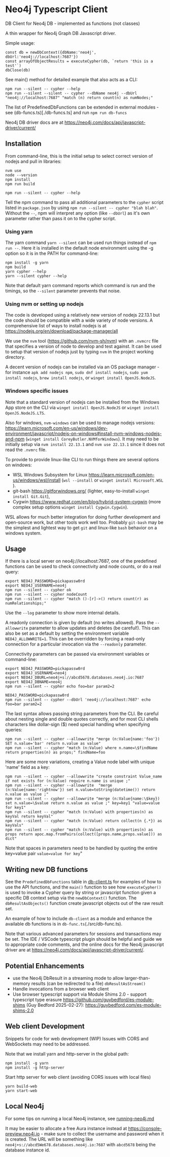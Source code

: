 # Neo4j Typescript Client
 
 DB Client for Neo4j DB - implemented as functions (not classes)

A thin wrapper for Neo4j Graph DB Javascript driver.

Simple usage:
```
const db = newDbContext({dbName:'neo4j', dbUrl:'neo4j://localhost:7687'})
const arrayOfObjectResults = executeCypher(db, `return 'this is a test'`)
dbClose(db)
```

See main() method for detailed example that also acts as a CLI:
```
npm run --silent -- cypher --help
npm run --silent --silent -- cypher --dbName neo4j --dbUrl "neo4j://localhost:7687" "match (n) return count(n) as numNodes;"
```

The list of PredefinedDbFunctions can be extended in external modules - see (db-funcs.ts)[./db-funcs.ts] and run `npm run db-funcs`
 
Neo4j DB driver docs are at https://neo4j.com/docs/api/javascript-driver/current/

## Installation
From command-line, this is the initial setup to select correct version of nodejs and pull in libraries:
```
nvm use 
node --version
npm install
npm run build

npm run --silent -- cypher --help
```
Tell the npm command to pass all additional parameters to the  `cypher` script listed in `package.json` by using `npm run --silent -- cypher "blah blah"`.   Without the `--`, npm will interpret any option (like `--dbUrl`) as it's own parameter rather than pass it on to the cypher script.

### Using yarn
The yarn command `yarn --silent` can be used run things instead of `npm run --`.
Here it is installed in the default node environment using the -g option so it is in the PATH for command-line:
```
npm install -g yarn
npm build
yarn cypher --help
yarn --silent cypher --help
```
Note that default yarn command reports which command is run and the timings, so the `--silent` parameter prevents that noise.

### Using nvm or setting up nodejs
The code is developed using a relatively new version of nodejs 22.13.1 but the code should be compatible with a wide variety of node versions.  A comprehensive list of ways to install nodejs is at https://nodejs.org/en/download/package-manager/all 

We use the `nvm` tool (https://github.com/nvm-sh/nvm) with an `.nvmcrc` file that specifies a version of node to develop and test against. It can be used to setup that version of nodejs just by typing `nvm` in the project working directory.

A decent version of nodejs can be installed via an OS package manager - for instance `apk add nodejs npm`, `sudo dnf install nodejs`, `sudo yum install nodejs`, `brew install nodejs`, or `winget install OpenJS.NodeJS`.  

### Windows specific issues
Note that a standard version of nodejs can be installed from the Windows App store on the CLI via `winget install OpenJS.NodeJS` or `winget install OpenJS.NodeJS.LTS`.

Also for windows, `nvm-windows` can be used to manage nodejs versions: https://learn.microsoft.com/en-us/windows/dev-environment/javascript/nodejs-on-windows#install-nvm-windows-nodejs-and-npm (`winget install CoreyButler.NVMforWindows`).
It may need to be initially setup via `nvm install 22.13.1` and `nvm use 22.13.1` since it does not read the `.nvmrc` file.

To provide to provide linux-like CLI to run things there are several options on windows:
* WSL Windows Subsystem for Linux https://learn.microsoft.com/en-us/windows/wsl/install (`wsl --install` or `winget install Microsoft.WSL` ).
* git-bash https://gitforwindows.org/ (lighter, easy-to-install `winget install Git.Git`),
* Cygwin https://www.redhat.com/en/blog/hybrid-system-cygwin (more complex setup options `winget install Cygwin.Cygwin`).

 WSL allows for much better integration for doing further development and open-source work, but other tools work well too.  Probably `git-bash` may be the simplest and lightest way to get `git` and linux-like `bash` behavior on a windows system. 

## Usage
If there is a local server on neo4j://localhost:7687, one of the predefined functions can be used to check connectivity and node counts, or do a real query:
```
export NEO4J_PASSWORD=pickapassw0rd
export NEO4J_USERNAME=neo4j
npm run --silent -- cypher ok
npm run --silent -- cypher nodeCount
npm run --silent -- cypher "match ()-[r]->() return count(r) as numRelationships;"
```

Use the `--log` parameter to show more internal details.

A readonly connection is given by default (no writes allowed).  Pass the `--allowwrite` parameter to allow updates and deletes (be careful!).  This can also be set as a default by setting the environment variable `NEO4J_ALLOWWRITE=1`.
This can be overridden by forcing a read-only connection for a particular invocation via the `--readonly` parameter.

Connectivity parameters can be passed via environment variables or command-line:
```
export NEO4J_PASSWORD=pickapassw0rd
export NEO4J_USERNAME=neo4j
export NEO4J_DBURL=neo4j+s://abcd5678.databases.neo4j.io:7687
export NEO4J_DBNAME=neo4j
npm run --silent -- cypher echo foo=bar param2=2

NEO4J_PASSWORD=pickapassw0rd 
npm run --silent -- cypher --dbUrl 'neo4j://localhost:7687' echo foo=bar param2=2
```

The last syntax allows passing string parameters from the CLI.  Be careful about nesting single and double quotes correctly, and for most CLI shells characters like dollar-sign ($) need special handling when specifying queries:
```
npm run --silent -- cypher --allowwrite "merge (n:Value{name:'foo'}) SET n.value='bar' return n.value as value"
npm run --silent -- cypher "match (n:Value) where n.name=\$findName return properties(n) as props;" findName=foo
```

Here are some more variations, creating a Value node label with unique 'name' field as a key:
```
npm run --silent -- cypher --allowwrite "create constraint Value_name if not exists for (n:Value) require n.name is unique ;"
npm run --silent -- cypher --allowwrite  "merge (n:Value{name:'rightnow'}) set n.value=toString(datetime()) return n.value as value ;"
npm run --silent -- cypher --allowwrite "merge (n:Value{name:\$key}) set n.value=\$value return n.value as value ;" key=key1 "value=value for key1"
npm run --silent -- cypher "match (n:Value) with properties(n) as keyVal return keyVal"
npm run --silent -- cypher "match (n:Value) return collect(n {.*}) as keyVals"
npm run --silent -- cypher "match (n:Value) with properties(n) as props return apoc.map.fromPairs(collect([props.name,props.value])) as dict"
```
Note that spaces in parameters need to be handled by quoting the entire key=value pair `value=value for key`"


## Writing new DB functions
See the `PredefinedDbFunctions` table in [db-client.ts](./src/db-client.ts) for examples of how to use the API functions, and the `main()` function to see how `executeCypher()` is used to invoke a Cypher query by string or javascript function given a specific DB context setup via the `newDbContext()` function.   The `dbResultAsObjects()` function create javascript objects out of the raw result set.

An example of how to include `db-client` as a module and enhance the available db functions is in `db-func.ts`(./src/db-func.ts).

Note that various advanced parameters for sessions and transactions may be set.  The IDE / VSCode typescript plugin should be helpful and guide we to appropriate code comments, and the online docs for the Neo4j javascript driver are at https://neo4j.com/docs/api/javascript-driver/current/.

## Potential Enhancements
* use the Neo4j DbResult in a streaming mode to allow larger-than-memory results (can be redirected to a file) `dbResultAsStream()`
* Handle invocations from a browser web client
* Use browser typescript support via Module Shims 2.0 - support typescript type erasure https://github.com/guybedford/es-module-shims (Guy Bedford 2025-02-27): https://guybedford.com/es-module-shims-2.0

## Web client Development
Snippets for code for web development (WIP)
Issues with CORS and WebSockets may need to be addressed.

Note that we install yarn and http-server in the global path:
```
npm install -g yarn
npm install -g http-server
```

Start http server for web client (avoiding CORS issues with local files)
```
yarn build-web
yarn start-web
```

## Local Neo4j
For some tips on running a local Neo4j instance, see [running-neo4j.md](./running-neo4j.md)

 It may be easier to allocate a free Aura instance instead at https://console-preview.neo4j.io - make sure to collect the username and password when it is created.   The URL will be something like `neo4j+s://abcd5We678.databases.neo4j.io:7687` with `abcd5678` being the database instance id.
